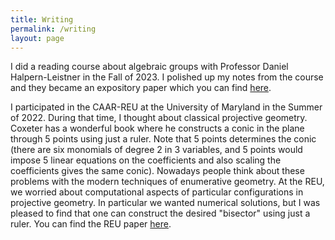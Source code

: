 ```yaml
---
title: Writing
permalink: /writing
layout: page
---
```

I did a reading course about algebraic groups with Professor Daniel Halpern-Leistner in the Fall of 2023. I polished up my notes from the course and they became an expository paper which you can find [here](https://journals.library.columbia.edu/index.php/cjum/article/view/12908).

I participated in the CAAR-REU at the University of Maryland in the Summer of 2022. During that time, I thought about classical projective geometry. Coxeter has a wonderful book where he constructs a conic in the plane through 5 points using just a ruler. Note that 5 points determines the conic (there are six monomials of degree 2 in 3 variables, and 5 points would impose 5 linear equations on the coefficients and also scaling the coefficients gives the same conic). Nowadays people think about these problems with the modern techniques of enumerative geometry. At the REU, we worried about computational aspects of particular configurations in projective geometry. In particular we wanted numerical solutions, but I was pleased to find that one can construct the desired "bisector" using just a ruler. You can find the REU paper [here](https://arxiv.org/abs/2304.02745).


